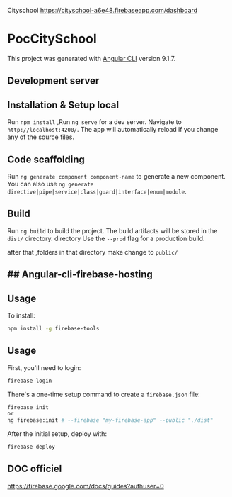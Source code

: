 
Cityschool 
https://cityschool-a6e48.firebaseapp.com/dashboard


# PocCitySchool

This project was generated with [Angular CLI](https://github.com/angular/angular-cli) version 9.1.7.

## Development server

## Installation & Setup  local
Run `npm install` ,Run `ng serve` for a dev server. Navigate to `http://localhost:4200/`. The app will automatically reload if you change any of the source files.

## Code scaffolding

Run `ng generate component component-name` to generate a new component. You can also use `ng generate directive|pipe|service|class|guard|interface|enum|module`.

## Build

Run `ng build` to build the project. The build artifacts will be stored in the `dist/` directory. directory Use the `--prod` flag for a production build.

after that ,folders in that directory make change to `public/`
 
 ##   ##  Angular-cli-firebase-hosting
 ## Usage
To install:

```sh
npm install -g firebase-tools
```

## Usage

First, you'll need to login:

```sh
firebase login
```

There's a one-time setup command to create a `firebase.json` file:

```sh
firebase init
or
ng firebase:init # --firebase "my-firebase-app" --public "./dist"
```

After the initial setup, deploy with:

```sh
firebase deploy

```
 
## DOC officiel
 https://firebase.google.com/docs/guides?authuser=0

 
